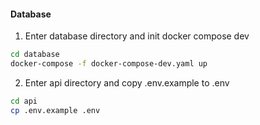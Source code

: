 #### Database

1. Enter database directory and init docker compose dev 
```bash
cd database
docker-compose -f docker-compose-dev.yaml up
```

2. Enter api directory and copy .env.example to .env
```bash
cd api
cp .env.example .env
```